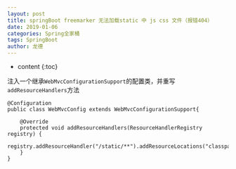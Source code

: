 ```yaml
---
layout: post
title: springBoot freemarker 无法加载static 中 js css 文件（报错404）
date: 2019-01-06
categories: Spring全家桶
tags: SpringBoot
author: 龙德
---
```


* content
{:toc}

注入一个继承`WebMvcConfigurationSupport`的配置类，并重写`addResourceHandlers`方法

```
@Configuration
public class WebMvcConfig extends WebMvcConfigurationSupport{

    @Override
    protected void addResourceHandlers(ResourceHandlerRegistry registry) {
        registry.addResourceHandler("/static/**").addResourceLocations("classpath:/static/","file:./static/");
    }
}
```